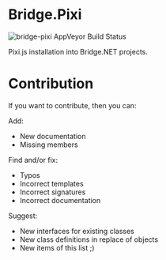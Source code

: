 # Bridge.Pixi
![bridge-pixi AppVeyor Build Status](https://ci.appveyor.com/api/projects/status/github/Dia6lo/Bridge.Pixi?svg=true)

Pixi.js installation into Bridge.NET projects.

# Contribution

If you want to contribute, then you can:

Add:
- New documentation
- Missing members

Find and/or fix:
- Typos
- Incorrect templates
- Incorrect signatures
- Incorrect documentation

Suggest:
- New interfaces for existing classes
- New class definitions in replace of objects
- New items of this list ;)

